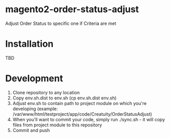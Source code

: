 # magento2-order-status-adjust
Adjust Order Status to specific one if Criteria are met

# Installation
TBD

# Development
1. Clone repository to any location
2. Copy env.sh.dist to env.sh (cp env.sh.dist env.sh)
3. Adjust env.sh to contain path to project module on which you're developing (example: /var/www/html/testproject/app/code/Creatuity/OrderStatusAdjust)
4. When you'll want to commit your code, simply run ./sync.sh - it will copy files from project module to this repository
5. Commit and push